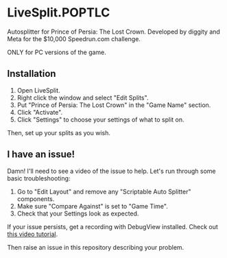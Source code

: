 # LiveSplit.POPTLC

Autosplitter for Prince of Persia: The Lost Crown. Developed by diggity and Meta for the $10,000 Speedrun.com challenge.

ONLY for PC versions of the game. 

## Installation

1. Open LiveSplit.
2. Right click the window and select "Edit Splits".
3. Put "Prince of Persia: The Lost Crown" in the "Game Name" section.
4. Click "Activate".
5. Click "Settings" to choose your settings of what to split on.

Then, set up your splits as you wish. 

## I have an issue! 

Damn! I'll need to see a video of the issue to help. Let's run through some basic troubleshooting:
1. Go to "Edit Layout" and remove any "Scriptable Auto Splitter" components.
2. Make sure "Compare Against" is set to "Game Time".
3. Check that your Settings look as expected.

If your issue persists, get a recording with DebugView installed. Check out [this video tutorial](https://www.youtube.com/watch?v=76xu36vsGgs).

Then raise an issue in this repository describing your problem.
